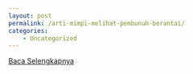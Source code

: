 ```yaml
---
layout: post
permalink: /arti-mimpi-melihat-pembunuh-berantai/
categories:
    - Uncategorized
---
```


[Baca Selengkapnya](/08)